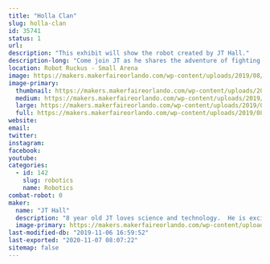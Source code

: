 ```yaml
---
title: "Holla Clan"
slug: holla-clan
id: 35741
status: 1
url: 
description: "This exhibit will show the robot created by JT Hall."
description-long: "Come join JT as he shares the adventure of fighting robots!  He will gladly tell you all he has learned in the process!  JT is still working on his bot and will be adding some creative flare here soon!"
location: Robot Ruckus - Small Arena
image: https://makers.makerfaireorlando.com/wp-content/uploads/2019/08/JTs-Bot.jpg
image-primary:
  thumbnail: https://makers.makerfaireorlando.com/wp-content/uploads/2019/08/JTs-Bot-150x150.jpg
  medium: https://makers.makerfaireorlando.com/wp-content/uploads/2019/08/JTs-Bot-225x300.jpg
  large: https://makers.makerfaireorlando.com/wp-content/uploads/2019/08/JTs-Bot.jpg
  full: https://makers.makerfaireorlando.com/wp-content/uploads/2019/08/JTs-Bot.jpg
website: 
email: 
twitter: 
instagram: 
facebook: 
youtube: 
categories:
  - id: 142
    slug: robotics
    name: Robotics
combat-robot: 0
maker:
  name: "JT Hall"
  description: "8 year old JT loves science and technology.  He is excited to enter the world of robots! "
  image-primary: https://makers.makerfaireorlando.com/wp-content/uploads/2019/08/IMG_1142-683x1024.jpg
last-modified-db: "2019-11-06 16:59:52"
last-exported: "2020-11-07 08:07:22"
sitemap: false
---
```

